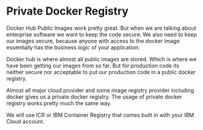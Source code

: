 # Private Docker Registry

Docker Hub Public Images work pretty great. But when we are talking about enterprise software we want to keep the code secure. We also need to keep our images secure, because anyone with access to the docker image essentially has the business logic of your application.

Docker hub is where almost all public images are stored. Which is where we have been getting our images from so far. But for production code its neither secure nor acceptable to put our production code in a public docker registry.

Almost all major cloud provider and some image registry provider including docker gives us a private docker registry. The usage of private docker registry works pretty much the same way. 

We will use ICR or IBM Container Registry that comes built in with your IBM Cloud account.



